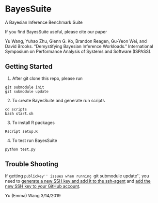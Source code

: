# BayesSuite
A Bayesian Inference Benchmark Suite

If you find BayesSuite useful, please cite our paper

Yu Wang, Yuhao Zhu, Glenn G. Ko, Brandon Reagen, Gu-Yeon Wei, and David Brooks. “Demystifying Bayesian Inference Workloads.” International Symposium on Performance Analysis of Systems and Software (ISPASS).

## Getting Started
1. After git clone this repo, please run
```
git submodule init
git submodule update
```

2. To create BayesSuite and generate run scripts
```
cd scripts
bash start.sh
```

3. To install R packages
```
Rscript setup.R
```

4. To test run BayesSuite
```
python test.py
```

## Trouble Shooting
If getting ``publickey'' issues when running ``git submodule update'', you need to [generate a new SSH key and add it to the ssh-agent](https://help.github.com/en/enterprise/2.16/user/articles/generating-a-new-ssh-key-and-adding-it-to-the-ssh-agent) and [add the new SSH key to your GitHub account](https://help.github.com/en/enterprise/2.16/user/articles/adding-a-new-ssh-key-to-your-github-account).

Yu (Emma) Wang
3/14/2019
